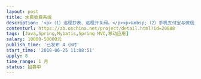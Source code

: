 ```yaml
---                
layout: post       
title: 水费收费系统           
description: '<p>（1）远程抄表、远程开关阀。</p><p>&nbsp;（2）手机支付宝与微信交费、现场交费。</p><p>&nbsp;（3）针对剩余费用不多用户，提前短信通知。同时能自动对欠费用户进行自动远程关阀。用户交钱后，能远程开阀。</p><p>&nbsp;（4）平台可以手动开阀与关阀。</p><p>&nbsp;（5）需要提供抄表软件与收费平台。</p><p>	（6）收费费率采用多费率</p>'     
contenturl: https://zb.oschina.net/project/detail.html?id=20888      
tags: [Java,Spring,Mybatis,Spring MVC,移动应用]            
salary: 10000-50000元          
publish_time: '已发布 4 小时'         
start_time: '2018-06-25 11:08:51'           
apply: 8                   
time_range: 1 月              
status: 招募中                  
---                 
```


